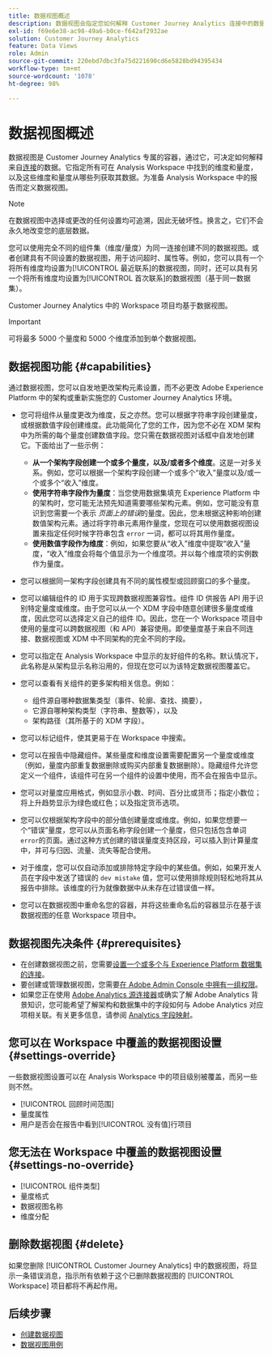 ```yaml
---
title: 数据视图概述
description: 数据视图会指定您如何解释 Customer Journey Analytics 连接中的数据元素，例如量度、维度、会话等。
exl-id: f69e6e38-ac98-49a6-b0ce-f642af2932ae
solution: Customer Journey Analytics
feature: Data Views
role: Admin
source-git-commit: 220ebd7dbc3fa75d221690cd6e5828bd94395434
workflow-type: tm+mt
source-wordcount: '1078'
ht-degree: 98%

---
```


# 数据视图概述

数据视图是 Customer Journey Analytics 专属的容器，通过它，可决定如何解释来自[连接](/help/connections/create-connection.md)的数据。它指定所有可在 Analysis Workspace 中找到的维度和量度，以及这些维度和量度从哪些列获取其数据。为准备 Analysis Workspace 中的报告而定义数据视图。

>[!NOTE]
>
>在数据视图中选择或更改的任何设置均可追溯，因此无破坏性。换言之，它们不会永久地改变您的底层数据。

您可以使用完全不同的组件集（维度/量度）为同一连接创建不同的数据视图。或者创建具有不同设置的数据视图，用于访问超时、属性等。例如，您可以具有一个将所有维度均设置为[!UICONTROL 最近联系]的数据视图，同时，还可以具有另一个将所有维度均设置为[!UICONTROL 首次联系]的数据视图（基于同一数据集）。

Customer Journey Analytics 中的 Workspace 项目均基于数据视图。

>[!IMPORTANT]
>
>可将最多 5000 个量度和 5000 个维度添加到单个数据视图。

## 数据视图功能 {#capabilities}

通过数据视图，您可以自发地更改架构元素设置，而不必更改 Adobe Experience Platform 中的架构或重新实施您的 Customer Journey Analytics 环境。

* 您可将组件从量度更改为维度，反之亦然。您可以根据字符串字段创建量度，或根据数值字段创建维度。此功能简化了您的工作，因为您不必在 XDM 架构中为所需的每个量度创建数值字段。您只需在数据视图对话框中自发地创建它。下面给出了一些示例：
   * **从一个架构字段创建一个或多个量度，以及/或者多个维度**。这是一对多关系。例如，您可以根据一个架构字段创建一个或多个“收入”量度以及/或一个或多个“收入”维度。
   * **使用字符串字段作为量度**：当您使用数据集填充 Experience Platform 中的架构时，您可能无法预先知道需要哪些架构元素。例如，您可能没有意识到您需要一个表示 *页面上的错误*&#x200B;的量度。因此，您未根据这种影响创建数值架构元素。通过将字符串元素用作量度，您现在可以使用数据视图设置来指定任何时候字符串包含 `error` 一词，都可以将其用作量度。
   * **使用数值字段作为维度**：例如，如果您要从“收入”维度中提取“收入”量度，“收入”维度会将每个值显示为一个维度项。并以每个维度项的实例数作为量度。

* 您可以根据同一架构字段创建具有不同的属性模型或回顾窗口的多个量度。

* 您可以编辑组件的 ID 用于实现跨数据视图兼容性。组件 ID 供报告 API 用于识别特定量度或维度。由于您可以从一个 XDM 字段中随意创建很多量度或维度，因此您可以选择定义自己的组件 ID。因此，您在一个 Workspace 项目中使用的量度可以跨数据视图（和 API）兼容使用。即使量度基于来自不同连接、数据视图或 XDM 中不同架构的完全不同的字段。

* 您可以指定在 Analysis Workspace 中显示的友好组件的名称。默认情况下，此名称是从架构显示名称沿用的，但现在您可以为该特定数据视图覆盖它。

* 您可以查看有关组件的更多架构相关信息。例如：

   * 组件源自哪种数据集类型（事件、轮廓、查找、摘要），
   * 它源自哪种架构类型（字符串、整数等），以及
   * 架构路径（其所基于的 XDM 字段）。

* 您可以标记组件，使其更易于在 Workspace 中搜索。

* 您可以在报告中隐藏组件。某些量度和维度设置需要配置另一个量度或维度（例如，量度内部重复数据删除或购买内部重复数据删除）。隐藏组件允许您定义一个组件，该组件可在另一个组件的设置中使用，而不会在报告中显示。

* 您可以对量度应用格式，例如显示小数、时间、百分比或货币；指定小数位；将上升趋势显示为绿色或红色；以及指定货币选项。

* 您可以仅根据架构字段中的部分值创建量度或维度。例如，如果您想要一个“错误”量度，您可以从页面名称字段创建一个量度，但只包括包含单词 `error`的页面。通过这种方式创建的错误量度支持区段，可以插入到计算量度中，并可与归因、流量、流失等配合使用。

* 对于维度，您可以仅自动添加或排除特定字段中的某些值。例如，如果开发人员在字段中发送了错误的 `dev mistake` 值，您可以使用排除规则轻松地将其从报告中排除。该维度的行为就像数据中从未存在过错误值一样。

* 您可以在数据视图中重命名您的容器，并将这些重命名后的容器显示在基于该数据视图的任意 Workspace 项目中。

## 数据视图先决条件 {#prerequisites}

* 在创建数据视图之前，您需要[设置一个或多个与 Experience Platform 数据集的连接](/help/connections/create-connection.md)。
* 要创建或管理数据视图，您需要[在 Adobe Admin Console 中拥有一组权限](https://experienceleague.adobe.com/zh-hans/docs/analytics-platform/using/cja-overview/cja-overview)。
* 如果您正在使用 [Adobe Analytics 源连接器](/help/data-ingestion/analytics.md)或确实了解 Adobe Analytics 背景知识，您可能希望了解架构和数据集中的字段如何与 Adobe Analytics 对应项相关联。有关更多信息，请参阅 [Analytics 字段映射](https://experienceleague.adobe.com/zh-hans/docs/experience-platform/sources/connectors/adobe-applications/mapping/analytics)。

## 您可以在 Workspace 中覆盖的数据视图设置 {#settings-override}

一些数据视图设置可以在 Analysis Workspace 中的项目级别被覆盖，而另一些则不然。

* [!UICONTROL 回顾时间范围]
* 量度属性
* 用户是否会在报告中看到[!UICONTROL 没有值]行项目

## 您无法在 Workspace 中覆盖的数据视图设置 {#settings-no-override}

* [!UICONTROL 组件类型]
* 量度格式
* 数据视图名称
* 维度分配

## 删除数据视图 {#delete}

如果您删除  [!UICONTROL Customer Journey Analytics] 中的数据视图，将显示一条错误消息，指示所有依赖于这个已删除数据视图的 [!UICONTROL Workspace] 项目都将不再起作用。

## 后续步骤

* [创建数据视图](/help/data-views/create-dataview.md)
* [数据视图用例](/help/use-cases/data-views/data-views-usecases.md)

